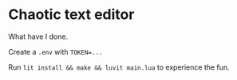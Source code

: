 # Chaotic text editor

What have I done.

Create a `.env` with `TOKEN=...`

Run `lit install && make && luvit main.lua` to experience the fun.
